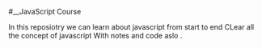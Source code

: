 #__JavaScript Course

In this reposiotry we can learn about javascript from start to end 
CLear all the concept of javascript 
With notes and code aslo .
